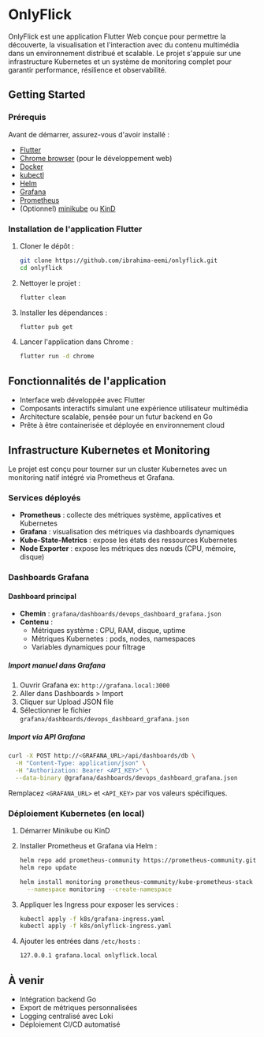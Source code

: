 # OnlyFlick

OnlyFlick est une application Flutter Web conçue pour permettre la découverte, la visualisation et l'interaction avec du contenu multimédia dans un environnement distribué et scalable. Le projet s'appuie sur une infrastructure Kubernetes et un système de monitoring complet pour garantir performance, résilience et observabilité.

## Getting Started

### Prérequis

Avant de démarrer, assurez-vous d'avoir installé :

- [Flutter](https://flutter.dev/docs/get-started/install)
- [Chrome browser](https://www.google.com/chrome/) (pour le développement web)
- [Docker](https://docs.docker.com/get-docker/)
- [kubectl](https://kubernetes.io/docs/tasks/tools/)
- [Helm](https://helm.sh/)
- [Grafana](https://grafana.com/)
- [Prometheus](https://prometheus.io/)
- (Optionnel) [minikube](https://minikube.sigs.k8s.io/) ou [KinD](https://kind.sigs.k8s.io/)

### Installation de l'application Flutter

1. Cloner le dépôt :

    ```bash
    git clone https://github.com/ibrahima-eemi/onlyflick.git
    cd onlyflick
    ```

2. Nettoyer le projet :

    ```bash
    flutter clean
    ```

3. Installer les dépendances :

    ```bash
    flutter pub get
    ```

4. Lancer l'application dans Chrome :

    ```bash
    flutter run -d chrome
    ```

## Fonctionnalités de l'application

- Interface web développée avec Flutter
- Composants interactifs simulant une expérience utilisateur multimédia
- Architecture scalable, pensée pour un futur backend en Go
- Prête à être containerisée et déployée en environnement cloud

## Infrastructure Kubernetes et Monitoring

Le projet est conçu pour tourner sur un cluster Kubernetes avec un monitoring natif intégré via Prometheus et Grafana.

### Services déployés

- **Prometheus** : collecte des métriques système, applicatives et Kubernetes
- **Grafana** : visualisation des métriques via dashboards dynamiques
- **Kube-State-Metrics** : expose les états des ressources Kubernetes
- **Node Exporter** : expose les métriques des nœuds (CPU, mémoire, disque)

### Dashboards Grafana

#### Dashboard principal

- **Chemin** : `grafana/dashboards/devops_dashboard_grafana.json`
- **Contenu** :
  - Métriques système : CPU, RAM, disque, uptime
  - Métriques Kubernetes : pods, nodes, namespaces
  - Variables dynamiques pour filtrage

##### Import manuel dans Grafana

1. Ouvrir Grafana ex: `http://grafana.local:3000`
2. Aller dans Dashboards > Import
3. Cliquer sur Upload JSON file
4. Sélectionner le fichier `grafana/dashboards/devops_dashboard_grafana.json`

##### Import via API Grafana

```bash
curl -X POST http://<GRAFANA_URL>/api/dashboards/db \
  -H "Content-Type: application/json" \
  -H "Authorization: Bearer <API_KEY>" \
  --data-binary @grafana/dashboards/devops_dashboard_grafana.json
```

Remplacez `<GRAFANA_URL>` et `<API_KEY>` par vos valeurs spécifiques.

### Déploiement Kubernetes (en local)

1. Démarrer Minikube ou KinD

2. Installer Prometheus et Grafana via Helm :

    ```bash
    helm repo add prometheus-community https://prometheus-community.github.io/helm-charts
    helm repo update

    helm install monitoring prometheus-community/kube-prometheus-stack \
      --namespace monitoring --create-namespace
    ```

3. Appliquer les Ingress pour exposer les services :

    ```bash
    kubectl apply -f k8s/grafana-ingress.yaml
    kubectl apply -f k8s/onlyflick-ingress.yaml
    ```

4. Ajouter les entrées dans `/etc/hosts` :

    ```txt
    127.0.0.1 grafana.local onlyflick.local
    ```

## À venir

- Intégration backend Go
- Export de métriques personnalisées
- Logging centralisé avec Loki
- Déploiement CI/CD automatisé
